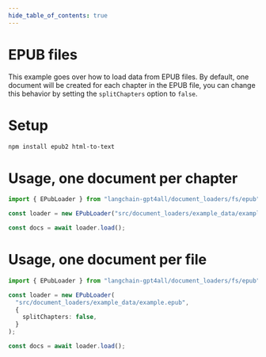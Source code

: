 ```yaml
---
hide_table_of_contents: true
---
```


# EPUB files

This example goes over how to load data from EPUB files. By default, one document will be created for each chapter in the EPUB file, you can change this behavior by setting the `splitChapters` option to `false`.

# Setup

```bash npm2yarn
npm install epub2 html-to-text
```

# Usage, one document per chapter

```typescript
import { EPubLoader } from "langchain-gpt4all/document_loaders/fs/epub";

const loader = new EPubLoader("src/document_loaders/example_data/example.epub");

const docs = await loader.load();
```

# Usage, one document per file

```typescript
import { EPubLoader } from "langchain-gpt4all/document_loaders/fs/epub";

const loader = new EPubLoader(
  "src/document_loaders/example_data/example.epub",
  {
    splitChapters: false,
  }
);

const docs = await loader.load();
```

